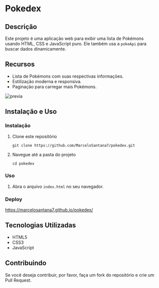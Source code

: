 # Pokedex

## Descrição

Este projeto é uma aplicação web para exibir uma lista de Pokémons usando HTML, CSS e JavaScript puro. Ele também usa a `pokeApi` para buscar dados dinamicamente.

## Recursos

- Lista de Pokémons com suas respectivas informações.
- Estilização moderna e responsiva.
- Paginação para carregar mais Pokémons.

![previa](https://i.imgur.com/iCmB3G3.gif)

## Instalação e Uso

### Instalação

1. Clone este repositório
    ```
    git clone https://github.com/MarceloSantana7/pokedex.git
    ```
2. Navegue até a pasta do projeto
    ```
    cd pokedex
    ```

### Uso

1. Abra o arquivo `index.html` no seu navegador.

### Deploy

https://marcelosantana7.github.io/pokedex/

## Tecnologias Utilizadas

- HTML5
- CSS3
- JavaScript

## Contribuindo

Se você deseja contribuir, por favor, faça um fork do repositório e crie um Pull Request.
